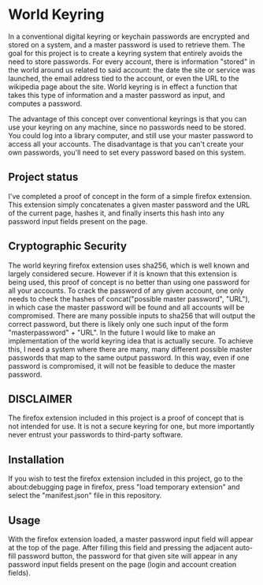 # World Keyring

In a conventional digital keyring or keychain passwords are encrypted and stored
on a system, and a master password is used to retrieve them. The goal for this
project is to create a keyring system that entirely avoids the need to store
passwords. For every account, there is information "stored" in the world around
us related to said account: the date the site or service was launched, the email
address tied to the account, or even the URL to the wikipedia page about the site.
World keyring is in effect a function that takes this type of information and a
master password as input, and computes a password.

The advantage of this concept over conventional keyrings is that you can use
your keyring on any machine, since no passwords need to be stored. You could
log into a library computer, and still use your master password to access all
your accounts.
The disadvantage is that you can't create your own passwords, you'll need to set
every password based on this system.

## Project status
I've completed a proof of concept in the form of a simple firefox extension.
This extension simply concatenates a given master password and the URL of the
current page, hashes it, and finally inserts this hash into any password input
fields present on the page.

## Cryptographic Security
The world keyring firefox extension uses sha256, which is well known and largely
considered secure. However if it is known that this extension is being used,
this proof of concept is no better than using one password for all your accounts.
To crack the password of any given account, one only needs to check the hashes
of concat("possible master password", "URL"), in which case the master password
will be found and all accounts will be compromised. There are many possible
inputs to sha256 that will output the correct password, but there is likely
only one such input of the form "masterpassword" + "URL".
In the future I would like to make an implementation of the world keyring idea
that is actually secure. To achieve this, I need a system where there are many,
many different possible master passwords that map to the same output password.
In this way, even if one password is compromised, it will not be feasible to
deduce the master password.

## DISCLAIMER
The firefox extension included in this project is a proof of concept that is not
intended for use. It is not a secure keyring for one, but more importantly never
entrust your passwords to third-party software.

## Installation
If you wish to test the firefox extension included in this project, go to the
about:debugging page in firefox, press "load temporary extension" and select
the "manifest.json" file in this repository.

## Usage
With the firefox extension loaded, a master password input field will appear at
the top of the page. After filling this field and pressing the adjacent
auto-fill password button, the password for that given site will appear in any
password input fields present on the page (login and account creation fields).
